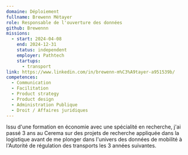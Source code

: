 ```yaml
---
domaine: Déploiement
fullname: Brewenn Métayer
role: Responsable de l'ouverture des données
github: Brewennn
missions:
  - start: 2024-04-08
    end: 2024-12-31
    status: independent
    employer: Pathtech
    startups:
      - transport
link: https://www.linkedin.com/in/brewenn-m%C3%A9tayer-a951539b/
competences:
  - Communication
  - Facilitation
  - Product strategy
  - Product design
  - Administration Publique
  - Droit / Affaires juridiques
---
```

Issu d'une formation en économie avec une spécialité en recherche, j'ai passé 3 ans au Cerema sur des projets de recherche appliquée dans la logistique avant de me plonger dans l'univers des données de mobilité à l'Autorité de régulation des transports les 3 années suivantes.
